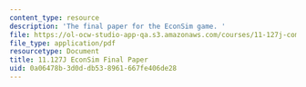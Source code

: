 ```yaml
---
content_type: resource
description: 'The final paper for the EconSim game. '
file: https://ol-ocw-studio-app-qa.s3.amazonaws.com/courses/11-127j-computer-games-and-simulations-for-education-and-exploration-spring-2015/0a06478b3d0ddb538961667fe406de28_MIT11_127JS15_econsim_final.pdf
file_type: application/pdf
resourcetype: Document
title: 11.127J EconSim Final Paper
uid: 0a06478b-3d0d-db53-8961-667fe406de28
---
```

